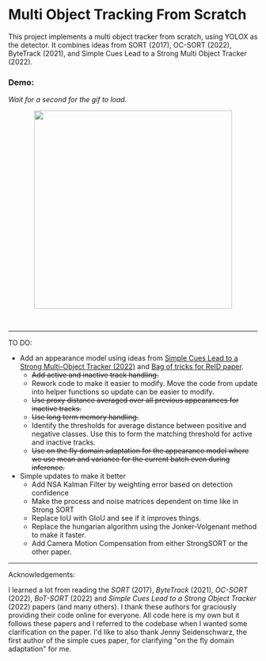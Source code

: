 # Multi Object Tracking From Scratch

This project implements a multi object tracker from scratch, using YOLOX as the detector. It combines ideas from SORT (2017), OC-SORT (2022), ByteTrack (2021), and Simple Cues Lead to a Strong Multi Object Tracker (2022). 

### Demo:

_Wait for a second for the gif to load._

<div align="center">
<p>
<img src="img/MOT_test.gif" width="400"/> 
</p>
<br>
<div>

</div>

</div>

-----------------------------------------------------------------------------------------------------------------


TO DO:

* Add an appearance model using ideas from [Simple Cues Lead to a Strong Multi-Object Tracker (2022)](https://arxiv.org/pdf/2206.04656.pdf) and [Bag of tricks for ReID paper](https://arxiv.org/pdf/1903.07071.pdf). 
  * ~~Add active and inactive track handling.~~
  * Rework code to make it easier to modify. Move the code from update into helper functions so update can be easier to modify.
  * ~~Use proxy distance averaged over all previous appearances for inactive tracks.~~
  * ~~Use long term memory handling.~~
  * Identify the thresholds for average distance between positive and negative classes. Use this to form the matching threshold for active and inactive tracks.
  * ~~Use on the fly domain adaptation for the appearance model where we use mean and variance for the current batch even during inference.~~
* Simple updates to make it better
  * Add NSA Kalman Filter by weighting error based on detection confidence
  * Make the process and noise matrices dependent on time like in Strong SORT
  * Replace IoU with GIoU and see if it improves things.
  * Replace the hungarian algorithm using the Jonker-Volgenant method to make it faster.
  * Add Camera Motion Compensation from either StrongSORT or the other paper.



----------------------------------------------------------------------------------------------------------------


Acknowledgements:

I learned a lot from reading the *SORT* (2017), *ByteTrack* (2021), *OC-SORT* (2022), *BoT-SORT* (2022) and *Simple Cues Lead to a Strong Object Tracker* (2022) papers (and many others). I thank these authors for graciously providing their code online for everyone. All code here is my own but it follows these papers and I referred to the codebase when I wanted some clarification on the paper. I'd like to also thank Jenny Seidenschwarz, the first author of the simple cues paper, for clarifying "on the fly domain adaptation" for me.
  
